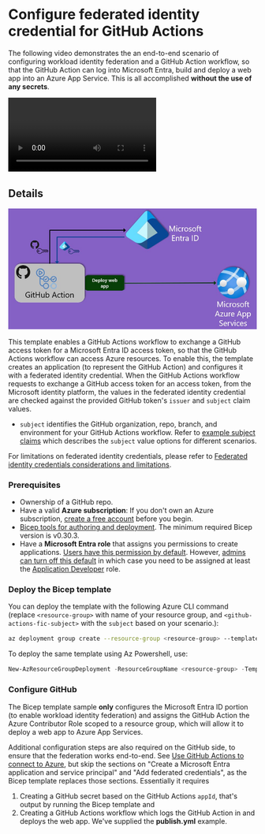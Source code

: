 # Configure federated identity credential for GitHub Actions

The following video demonstrates the an end-to-end scenario of configuring workload identity federation and a GitHub Action workflow, so that the GitHub Action can log into Microsoft Entra, build and deploy a web app into an Azure App Service. This is all accomplished **without the use of any secrets**.

<video controls src="github-actions-and-workload-identities.mp4" title="GitHub Action deploys web app to Azure App Services using federated identity credentials"></video>

## Details

![GitHub Action deploys web app to Azure App Services using federated identity credentials](../../docs/media/github-action-deploys-web-app-to-azure-app-services.jpg)

This template enables a GitHub Actions workflow to exchange a GitHub access token for a Microsoft Entra ID access token, so that the GitHub Actions workflow can access Azure resources. To enable this, the template creates an application (to represent the GitHub Action) and configures it with a federated identity credential. When the GitHub Actions workflow requests to exchange a GitHub access token for an access token, from the Microsoft identity platform, the values in the federated identity credential are checked against the provided GitHub token's `issuer` and `subject` claim values.

* `subject` identifies the GitHub organization, repo, branch, and environment for your GitHub Actions workflow. Refer to [example subject claims](https://docs.github.com/actions/deployment/security-hardening-your-deployments/about-security-hardening-with-openid-connect#example-subject-claims) which describes the `subject` value options for different scenarios.

For limitations on federated identity credentials, please refer to [Federated identity credentials considerations and limitations](https://learn.microsoft.com/entra/workload-id/workload-identity-federation-considerations).

### Prerequisites

* Ownership of a GitHub repo.
* Have a valid **Azure subscription**: If you don't own an Azure subscription, [create a free account](https://azure.microsoft.com/free/) before you begin.
* [Bicep tools for authoring and deployment](https://learn.microsoft.com/graph/templates/quickstart-install-bicep-tools). The minimum required Bicep version is v0.30.3.
* Have a **Microsoft Entra role** that assigns you permissions to create applications. [Users have this permission by default](https://learn.microsoft.com/entra/fundamentals/users-default-permissions#compare-member-and-guest-default-permissions). However, [admins can turn off this default](https://learn.microsoft.com/entra/fundamentals/users-default-permissions#restrict-member-users-default-permissions) in which case you need to be assigned at least the [Application Developer](https://learn.microsoft.com/entra/identity/role-based-access-control/permissions-reference#application-developer) role.

### Deploy the Bicep template

You can deploy the template with the following Azure CLI command (replace `<resource-group>` with name of your resource group, and `<github-actions-fic-subject>` with the `subject` based on your scenario.):

```sh
az deployment group create --resource-group <resource-group> --template-file main.bicep --parameter gitHubOwner='<github-owner>' gitHubRepo='<github-repo-name>'
```

To deploy the same template using Az Powershell, use:

```powershell
New-AzResourceGroupDeployment -ResourceGroupName <resource-group> -TemplateFile .\main.bicep -gitHubOwner '<github-owner>' -gitHubRepo '<github-repo-name>'
```

### Configure GitHub

The Bicep template sample **only** configures the Microsoft Entra ID portion (to enable workload identity federation) and assigns the GitHub Action the Azure Contributor Role scoped to a resource group, which will allow it to deploy a web app to Azure App Services.

Additional configuration steps are also required on the GitHub side, to ensure that the federation works end-to-end. See [Use GitHub Actions to connect to Azure](https://learn.microsoft.com/azure/developer/github/connect-from-azure?tabs=azure-cli%2Cwindows#use-the-azure-login-action-with-openid-connect), but skip the sections on "Create a Microsoft Entra application and service principal" and "Add federated credentials", as the Bicep template replaces those sections. Essentially it requires

1. Creating a GitHub secret based on the GitHub Actions `appId`, that's output by running the Bicep template and
2. Creating a GitHub Actions workflow which logs the GitHub Action in and deploys the web app.  We've supplied the **publish.yml** example.
